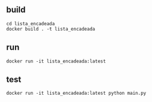 ## build

```
cd lista_encadeada
docker build . -t lista_encadeada
```

## run

```
docker run -it lista_encadeada:latest
```


## test

```
docker run -it lista_encadeada:latest python main.py
```
